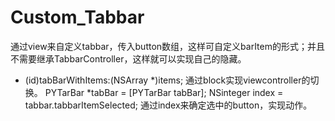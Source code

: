 # Custom_Tabbar
通过view来自定义tabbar，传入button数组，这样可自定义barItem的形式；并且不需要继承TabbarController，这样就可以实现自己的隐藏。
+ (id)tabBarWithItems:(NSArray *)items;
通过block实现viewcontroller的切换。
PYTarBar *tabBar = [PYTarBar tabBar];
NSinteger index = tabbar.tabbarItemSelected;
通过index来确定选中的button，实现动作。
